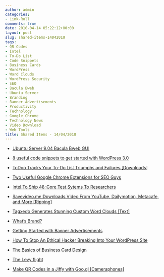 ```yaml
---
author: admin
categories:
- Link-Roll
comments: true
date: 2010-04-14 05:22:12+00:00
layout: post
slug: shared-items-14042010
tags:
- QR Codes
- Intel
- To-Do List
- Code Snippets
- Business Cards
- WordPress
- Word Clouds
- WordPress Security
- SEO
- Bacula Bweb
- Ubuntu Server
- Branding
- Banner Advertisements
- Productivity
- Technology
- Google Chrome
- Technology News
- Video Download
- Web Tools
title: Shared Items - 14/04/2010
---
```



  * [Ubuntu Server 9.04 Bacula Bweb GUI](http://www.howtoforge.com/ubuntu-server-9.04-bacula-bweb-gui)


  * [8 useful code snippets to get started with WordPress 3.0](http://www.catswhocode.com/blog/8-useful-code-snippets-to-get-started-with-wordpress-3-0)


  * [ToDoo Tracks Your To-Do List Triumphs and Failures [Downloads]](http://feeds.gawker.com/~r/lifehacker/full/~3/sy1c5GRMQ7U/todoo-tracks-your-to+do-list-triumphs-and-failures)


  * [Two Useful Google Chrome Extensions for SEO Guys](http://feedproxy.google.com/~r/Makeuseof/~3/pRk1ebWuC0U/)


  * [Intel To Ship 48-Core Test Sytems To Researchers](http://rss.slashdot.org/~r/Slashdot/slashdot/~3/RVIT9_ouX_g/Intel-To-Ship-48-Core-Test-Sytems-To-Researchers)


  * [Savevideo.me Downloads Video From YouTube, Dailymotion, Metacafe, and More [Ripping]](http://feeds.gawker.com/~r/lifehacker/full/~3/LMZyxxbEh6s/savevideome-downloads-video-from-youtube-dailymotion-metacafe-and-more)


  * [Tagxedo Generates Stunning Custom Word Clouds [Text]](http://feeds.gawker.com/~r/lifehacker/full/~3/KLyLkInDiwU/tagxedo-generates-stunning-custom-word-clouds)


  * [What’s Brand?](http://designinformer.com/whats-brand/)


  * [Getting Started with Banner Advertisements](http://designinformer.com/getting-started-banner-advertisements/)


  * [How To Stop An Ethical Hacker Breaking Into Your WordPress Site](http://feedproxy.google.com/~r/Nometech/~3/0yl413yLpU0/)


  * [The Basics of Business Card Design](http://designinformer.com/basics-business-card-design/)


  * [The Levy flight](http://feedproxy.google.com/~r/typepad/sethsmainblog/~3/Vg8_2Lsc0Yw/the-levy-flight.html)


  * [Make QR Codes in a Jiffy with Goo.gl [Cameraphones]](http://feeds.gawker.com/~r/lifehacker/full/~3/ZA4KpSjV5TM/make-qr-codes-in-a-jiffy-with-googl)
